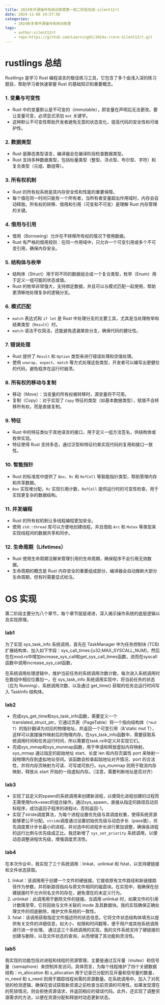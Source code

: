 ```yaml
---
title: 2024年开源操作系统训练营第一和二阶段总结-silent12rt
date: 2024-11-08 14:57:58
categories:
    - 2024秋冬季开源操作系统训练营 
tags:
    - author:silent12rt
    - repo:https://github.com/LearningOS/2024a-rcore-Silent12rt.git
---
```


# rustlings  总结
Rustlings 是学习 Rust 编程语言的极佳练习工具，它包含了多个由浅入深的练习题目，帮助学习者快速掌握 Rust 的基础知识和重要概念。
### 1. 变量与可变性
- Rust 中的变量默认是不可变的（immutable），即变量在声明后无法更改。要让变量可变，必须显式添加 `mut` 关键字。
- 这种默认不可变性帮助开发者避免无意的状态变化，提高代码的安全性和可维护性。

### 2. 数据类型
- Rust 是静态类型语言，编译器会在编译阶段检查数据类型。
- Rust 支持多种数据类型，包括标量类型（整型、浮点型、布尔型、字符）和复合类型（元组、数组等）。

### 3. 所有权机制
- Rust 的所有权系统是其内存安全性和性能的重要保障。
- 每个值在同一时间只能有一个所有者，当所有者变量超出作用域时，内存会自动释放。所有权的转移、借用和引用（可变和不可变）是理解 Rust 内存管理的关键。

### 4. 借用与引用
- 借用（Borrowing）允许在不转移所有权的情况下使用数据。
- Rust 有严格的借用规则：在同一作用域中，只允许一个可变引用或多个不可变引用，确保内存安全。

### 5. 结构体与枚举
- 结构体（Struct）用于将不同的数据组合成一个复合类型，枚举（Enum）用于定义一组可能的状态或值。
- Rust 的枚举非常强大，支持绑定数据，并且可以与模式匹配一起使用，帮助更清晰地处理复杂的逻辑分支。

### 6. 模式匹配
- `match` 表达式和 `if let` 是 Rust 中处理分支的主要工具，尤其是当处理枚举和结果类型（`Result`）时。
- `match` 语法不仅简洁，还能避免遗漏某些分支，确保代码的健壮性。

### 7. 错误处理
- Rust 提供了 `Result` 和 `Option` 类型来进行错误处理和空值处理。
- 使用 `unwrap`、`expect`、`match` 等方式处理这些类型，开发者可以编写出更健壮的代码，避免程序在运行时崩溃。

### 8. 所有权的移动与复制
- 移动（Move）：当变量的所有权被转移时，源变量将不可用。
- 复制（Copy）：对于实现了 `Copy` 特征的类型（如基本数据类型），赋值不会转移所有权，而是直接复制。

### 9. 特征

- Rust 中的特征类似于其他语言的接口，用于定义一组方法签名，供结构体或枚举实现。
- 特征使得 Rust 支持多态，通过泛型和特征约束实现代码的复用和接口一致性。

### 10. 智能指针
- Rust 的标准库中提供了 `Box`、`Rc` 和 `RefCell` 等智能指针类型，帮助管理内存和共享数据。
- `Box` 实现堆分配，`Rc` 实现引用计数，`RefCell` 提供运行时的可变性检查，用于实现更复杂的数据结构。

### 11. 并发编程
- Rust 的所有权机制让多线程编程更加安全。
- 使用 `std::thread` 库可以方便地创建线程，并且借助 `Arc` 和 `Mutex` 等类型来实现线程间的数据共享和同步。

### 12. 生命周期（Lifetimes）
- Rust 使用生命周期注解来管理引用的生命周期，确保程序不会引用无效数据。
- 生命周期的概念是 Rust 内存安全的重要组成部分，编译器会自动推断大部分生命周期，但有时需要显式标注。


# OS 实现

第二阶段主要分为八个章节，每个章节层层递进，深入揭示操作系统的底层逻辑以及实现原理。

### lab1
为了实现 sys_task_info 系统调用，首先在 TaskManager 中为任务控制块 (TCB) 扩展结构体，加入如下字段：sys_call_times:[u32;MAX_SYSCALL_NUM]，然后在在mod.rs中增加increase_sys_call和get_sys_call_times函数，进而在syscall函数中调用increase_sys_call函数，

在系统调用处理逻辑中，维护当前任务的系统调用次数计数，每次进入系统调用时在数组中相应位置加一。在 sys_task_info 系统调用实现中，将当前任务的状态（应为 Running）、系统调用次数、以及通过 get_time() 获取的任务总运行时间写入 TaskInfo 结构体。

### lab2
- 完成sys_get_time和sys_task_info函数，需要定义一个translated_struct_ptr，它通过页表（PageTable）将一个指向结构体（`*mut T`）的指针翻译为对应的物理地址，并返回一个可变引用（&'static mut T），这样可以直接操作映射后的物理内存。在sys_task_info函数中，需要获取系统调用时间和任务运行时间，所以需要在task.rs中定义并实现它们。
- 完成sys_mmap和sys_munmap函数，用于申请和释放虚拟内存映射。sys_mmap 通过指定的起始地址 start、长度 len 和内存页属性 port 来映射一段物理内存到虚拟地址空间。该函数会检查起始地址对齐情况、port 的合法性，并将内存页映射为可读、可写或可执行。sys_munmap 则用于取消内存映射，释放从 start 开始的一段虚拟内存。（注意，需要判断地址是否对齐）

### lab3
- 实现了自定义的spawn的系统调用来创建新进程，以便简化进程创建的过程而无需使用fork+exec的组合操作。通过sys_spawn，直接从指定的路径启动目标程序，成功返回子程序的进程id，否则返回-1。
- 实现了stride调度算法，为每个进程设置优先级与其调度权重，使得系统资源能够更公平分配。`stride`调度通过设置初始优先级与动态步长（pass值），优先调度累计步长最小的进程，并对选中的进程步长进行累加调整，确保各进程的运行比例与优先级成正比。我还新增了 `sys_set_priority` 系统调用，以便动态调整进程优先级，增强调度灵活性。

### lab4
在本次作业中，我实现了三个系统调用：linkat、unlinkat 和 fstat，以支持硬链接和文件状态获取。
1. linkat：该调用用于创建一个文件的硬链接。它接收原有文件路径和新链接路径作为参数，并将新路径指向与原文件相同的磁盘块。在实现中，我确保在创建链接时不允许同名文件的存在，避免潜在的未定义行为。
2. unlinkat：此调用用于删除文件的链接。当调用 unlinkat 时，如果文件的引用计数降至零，它将回收与文件关联的 inode 及其数据块。我的实现确保正确处理文件的彻底删除，维护文件系统的一致性。
3. fstat：该调用获取指定文件描述符的状态信息。它将文件状态结构体填充以提供有关文件的详细信息，如大小、权限和时间戳等，便于用户或其他系统调用进行进一步处理。
通过这三个系统调用的实现，我的文件系统支持了硬链接的创建与删除，以及文件状态的查询，从而增强了其功能和灵活性。

### lab5
我实现的功能包括对进程和线程的资源管理，主要是通过互斥量（mutex）和信号量（semaphore）来控制并发访问。具体而言，为每个线程维护了四个关键数据结构：m_allocation 和 s_allocation 用于记录已分配的互斥量和信号量的数量，m_need 和 s_need 则用于跟踪线程尚需的资源数量。在系统调用中，加入了对死锁的检测逻辑，确保在尝试获取新资源之前检查当前资源的可用性。如果发现潜在的死锁情况，则会拒绝资源请求，并返回相应的错误代码。此外，还实现了调整资源需求的方法，以便在资源分配和释放时动态更新状态。



